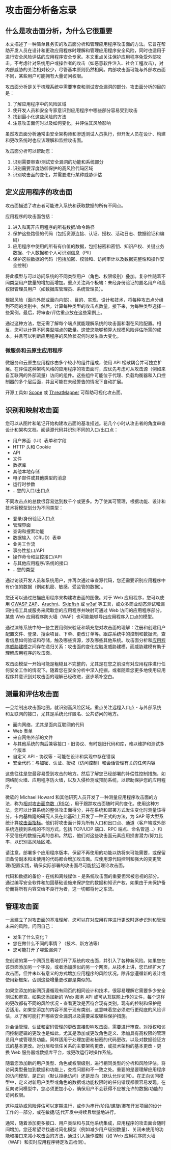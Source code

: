 # 攻击面分析备忘录

## 什么是攻击面分析，为什么它很重要

本文描述了一种简单且务实的攻击面分析和管理应用程序攻击面的方法。它旨在帮助开发人员在设计和更改应用程序时理解和管理应用程序安全风险，同时也适用于进行安全风险评估的应用程序安全专家。本文重点关注保护应用程序免受外部攻击，不考虑针对系统用户或操作者的攻击（如恶意软件注入、社会工程攻击），对内部威胁的关注相对较少，尽管基本原则仍然相同。内部攻击面可能与外部攻击面不同，某些用户可能拥有大量访问权限。

攻击面分析是关于梳理系统中需要审查和测试安全漏洞的部分。攻击面分析的目的是：

1. 了解应用程序中的风险区域
2. 使开发人员和安全专家意识到应用程序中哪些部分容易受到攻击
3. 找到最小化这些风险的方法
4. 注意攻击面何时以及如何变化，并评估其风险影响

虽然攻击面分析通常由安全架构师和渗透测试人员执行，但开发人员在设计、构建和更改系统时也应该理解和监控攻击面。

攻击面分析可以帮助您：

1. 识别需要审查/测试安全漏洞的功能和系统部分
2. 识别需要深度防御保护的高风险代码区域
3. 识别攻击面的变化，并需要进行某种威胁评估

## 定义应用程序的攻击面

攻击面描述了攻击者可能进入系统和获取数据的所有不同点。

应用程序的攻击面包括：

1. 进入和离开应用程序的所有数据/命令路径
2. 保护这些路径的代码（包括资源连接、认证、授权、活动日志、数据验证和编码）
3. 应用程序中使用的所有有价值的数据，包括秘密和密钥、知识产权、关键业务数据、个人数据和个人可识别信息（PII）
4. 保护这些数据的代码（包括加密、校验和、访问审计以及数据完整性和操作安全控制）

将此模型与可以访问系统的不同类型用户（角色、权限级别）叠加。复杂性随着不同类型用户数量的增加而增加。重点关注两个极端：未经身份验证的匿名用户和高权限管理员用户（如数据库管理员、系统管理员）。

根据风险（面向外部或面向内部）、目的、实现、设计和技术，将每种攻击点分组到不同的类别中。然后，计算每种类型的攻击点数量。接下来，为每种类型选择一些案例。最后，将审查/评估重点放在这些案例上。

通过这种方法，您无需了解每个端点就能理解系统的攻击面和潜在风险配置。相反，您可以计算不同类型端点的数量。这使您能够预算大规模风险评估所需的成本，并且可以判断应用程序的风险状况何时发生重大变化。

### 微服务和云原生应用程序

微服务和云原生应用程序由多个较小的组件组成，使用 API 松散耦合并可独立扩展。在评估这种架构风格的应用程序的攻击面时，应优先考虑可从攻击源（例如来自互联网的外部流量）访问的组件。这些组件可能位于代理、负载均衡器和入口控制器的多个层后面，并且可能在未经警告的情况下自动扩展。

开源工具如 [Scope](https://github.com/weaveworks/scope) 或 [ThreatMapper](https://github.com/deepfence/ThreatMapper) 可帮助可视化攻击面。

## 识别和映射攻击面

您可以从图片和笔记开始构建攻击面的基准描述。花几个小时从攻击者的角度审查设计和架构文档。阅读源代码并识别不同的入口/出口点：

- 用户界面（UI）表单和字段
- HTTP 头和 Cookie
- API
- 文件
- 数据库
- 其他本地存储
- 电子邮件或其他类型的消息
- 运行时参数
- ...您的入口/出口点

不同攻击点的总数很容易达到数千个或更多。为了使其可管理，根据功能、设计和技术将模型划分为不同类型：

- 登录/身份验证入口点
- 管理界面
- 查询和搜索功能
- 数据输入（CRUD）表单
- 业务工作流
- 事务性接口/API
- 操作命令和监控接口/API
- 与其他应用程序/系统的接口
- ...您的类型

通过访谈开发人员和系统用户，并再次通过审查源代码，您还需要识别应用程序中有价值的数据（例如机密、敏感、受监管的数据）。

您还可以通过扫描应用程序来构建攻击面的图像。对于 Web 应用程序，您可以使用 [OWASP ZAP](https://www.zaproxy.org/)、[Arachni](http://arachni-scanner.com/)、[Skipfish](http://code.google.com/p/skipfish/) 或 [w3af](https://docs.w3af.org) 等工具，或众多商业动态测试和漏洞扫描工具或服务来爬取您的应用程序并映射可通过 Web 访问的应用程序部分。某些 Web 应用程序防火墙（WAF）也可能能够导出应用程序入口点的模型。

通过演练系统中的一些主要用例来验证和填充您对攻击面的理解：注册和创建用户配置文件、登录、搜索项目、下单、更改订单等。跟踪系统中的控制和数据流，查看信息如何验证和存储，触及哪些资源，涉及哪些其他系统。攻击面分析和[应用程序威胁建模](https://owasp.org/www-community/Application_Threat_Modeling)之间存在递归关系：攻击面的变化应触发威胁建模，而威胁建模有助于理解应用程序的攻击面。

攻击面模型一开始可能是粗糙且不完整的，尤其是在您之前没有对应用程序进行任何安全工作的情况下。随着您在安全分析中深入挖掘，或者随着您更多地使用应用程序并意识到对攻击面的理解已经改进，逐步填补空白。

## 测量和评估攻击面

一旦绘制出攻击面地图，就识别高风险区域。重点关注远程入口点 - 与外部系统和互联网的接口，尤其是系统允许匿名、公共访问的地方。

- 面向网络，尤其是面向互联网的代码
- Web 表单
- 来自网络外部的文件
- 与其他系统的向后兼容接口 - 旧协议、有时是旧代码和库，难以维护和测试多个版本
- 自定义 API - 协议等 - 可能在设计和实现中存在错误
- 安全代码：与加密、认证、授权（访问控制）和会话管理有关的任何内容

这些往往是您最容易受到攻击的地方。然后了解您已经部署的补偿性控制措施，如网络防火墙、应用程序防火墙，以及入侵检测或预防系统，以帮助保护您的应用程序。

微软的 Michael Howard 和其他研究人员开发了一种测量应用程序攻击面的方法，称为[相对攻击面商数（RSQ）](https://www.cs.cmu.edu/~wing/publications/Howard-Wing03.pdf)，用于跟踪攻击面随时间的变化。使用这种方法，您可以计算系统的整体攻击面得分，并在系统和部署方式发生变化时测量该得分。卡内基梅隆的研究人员在此基础上开发了一种正式的方法，为 SAP 等大型系统计算[攻击面指标](https://mlsec.info/pdf/tse11.pdf)。他们将攻击面计算为所有入口和出口点、通道（客户端或外部系统连接到系统的不同方式，包括 TCP/UDP 端口、RPC 端点、命名管道...）和不受信任的数据元素的总和。然后，他们对这些攻击面元素应用损害潜力/努力比率，以识别高风险区域。

请注意，部署多个应用程序版本，保留不再使用的功能以防将来可能需要，或保留旧备份副本和未使用的代码都会增加攻击面。应使用源代码控制和强大的变更管理/配置实践，确保实际部署的攻击面尽可能接近理论攻击面。

代码和数据的备份 - 在线和离线媒体 - 是系统攻击面的重要但常被忽视的部分。通过编写安全软件和加固基础设施来保护您的数据和知识产权，如果由于未保护备份而将所有内容交给不良行为者，这一切都将付之东流。

## 管理攻击面

一旦建立了对攻击面的基准理解，您可以在对应用程序进行更改时逐步识别和管理未来的风险。问问自己：

- 发生了什么变化？
- 您在做什么不同的事情？（技术、新方法等）
- 您可能打开了哪些漏洞？

您创建的第一个网页显著地打开了系统的攻击面，并引入了各种新风险。如果您在该页面添加另一个字段，或者添加类似的另一个网页，从技术上讲，您已经扩大了攻击面，但并未以有意义的方式增加应用程序的风险状况。除非您遵循新的设计或使用新框架，否则这些增量更改都是类似的。

如果您添加的新网页遵循现有网页的相同设计和技术，很容易理解它需要多少安全测试和审查。如果您添加新的 Web 服务 API 或可从互联网上传的文件，每个这样的更改都有不同的风险状况 - 查看更改是否符合现有类别，现有的控制和保护是否适用。如果您添加的内容不属于现有类别，这意味着您必须进行更彻底的风险评估，以了解可能打开哪些安全漏洞以及需要采取哪些保护措施。

对会话管理、认证和密码管理的更改直接影响攻击面，需要进行审查。对授权和访问控制逻辑的更改也是如此，尤其是添加或更改角色定义、添加具有高权限的管理员用户或管理员功能。同样适用于处理加密和秘密的代码更改。以及对数据验证方式的基本更改。对分层和信任关系的主要架构更改，或技术架构的基本更改 - 更换 Web 服务器或数据库平台，或更改运行时操作系统。

随着您添加新的用户类型、角色或权限级别，进行相同类型的分析和风险评估。将访问类型叠加到数据和功能上，查找问题和不一致之处。重要的是要理解应用程序的访问模型，是正向（默认拒绝访问）还是反向（默认允许访问）。在正向访问模型中，定义对新用户类型或角色的数据或功能权限时的任何错误都很容易发现。在反向访问模型中，您必须更加小心，确保用户不会获得不应被允许的数据/功能的访问权限。

这种威胁或风险评估可以定期进行，或作为串行/阶段/螺旋/瀑布开发项目的设计工作的一部分，或在敏捷/迭代开发中持续且增量地进行。

通常，随着添加更多接口、用户类型和与其他系统集成，应用程序的攻击面会随时间增加。您还希望寻找通过简化模型（例如减少用户级别数量）、关闭未使用的功能和接口来减小攻击面的方法，通过引入操作控制（如 Web 应用程序防火墙（WAF）和实时应用程序特定攻击检测）。
